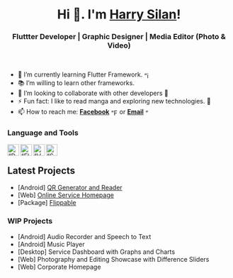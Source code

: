 <h1 align="center"> Hi 👋. I'm <a href="https://www.facebook.com/profile.php?id=100001120500550">Harry Silan</a>!</h1>
<h3 align="center">Fluttter Developer | Graphic Designer | Media Editor (Photo & Video)</h3>

<br />

- 🌱 I’m currently learning Flutter Framework. [<img align="center" alt=“icon” width="15px" src="https://www.vectorlogo.zone/logos/flutterio/flutterio-icon.svg" />][flutter]
- 📚 I’m willing to learn other frameworks.
- 👯 I’m looking to collaborate with other developers 🤝
- ⚡ Fun fact: I like to read manga and exploring new technologies. 📖
- 📫 How to reach me: [**Facebook**][facebook] [<img align="center" alt=“Facebook” width="15px" src="https://www.vectorlogo.zone/logos/facebook/facebook-official.svg" />][facebook] or [**Email**][email] [<img align="center" alt=“Gmail” width="15px" src="https://www.vectorlogo.zone/logos/gmail/gmail-icon.svg" />][email]

### Language and Tools
[<img align="left" alt=“Dart” title="Dart Language" width="26px" src="https://www.vectorlogo.zone/logos/dartlang/dartlang-icon.svg" />][dart]
[<img align="left" alt=“Flutter” title="Flutter Framework" width="26px" src="https://www.vectorlogo.zone/logos/flutterio/flutterio-icon.svg" />][flutter]
[<img align="left" alt=“VSCode” title="Visual Studio Code" width="26px" src="https://www.vectorlogo.zone/logos/visualstudio_code/visualstudio_code-icon.svg" />][vscode]
[<img align="left" alt=“Supabase” title="Supabase" width="26px" src="https://user-images.githubusercontent.com/78299538/127101051-b808247f-7bd0-4be8-ad19-351a2a2ab557.png "/>][supabase]

<br />

## Latest Projects
- [Android] [QR Generator and Reader](https://github.com/harlanx/qr_generator_reader)
- [Web] [Online Service Homepage](https://github.com/harlanx/online_service_homepage)
- [Package] [Flippable](https://github.com/harlanx/flippable)

### WIP Projects
- [Android] Audio Recorder and Speech to Text
- [Android] Music Player
- [Desktop] Service Dashboard with Graphs and Charts
- [Web] Photography and Editing Showcase with Difference Sliders
- [Web] Corporate Homepage
<!--
**harlanx/harlanx** is a ✨ _special_ ✨ repository because its `README.md` (this file) appears on your GitHub profile.

Here are some ideas to get you started:

- 🔭 I’m currently exploring on ...

- 🤔 I’m looking for help with ...
- 💬 Ask me about ...
- 😄 Pronouns: ...
-->

[linkedin]: https://www.linkedin.com/in/harry-silan-86b4b1215
[github]: https://github.com/harlanx
[facebook]: https://www.facebook.com/profile.php?id=100001120500550
[email]: mailto:silan.harry@gmail.com
[dart]: https://dart.dev
[flutter]: https://flutter.dev
[vscode]: https://code.visualstudio.com
[supabase]: https://supabase.io
